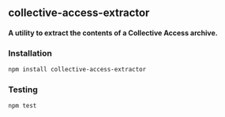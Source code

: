 ## collective-access-extractor
#### A utility to extract the contents of a Collective Access archive.

### Installation
```bash
npm install collective-access-extractor
```

### Testing
```bash
npm test
```
